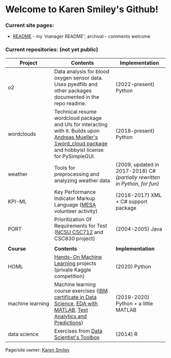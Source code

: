 # Welcome to Karen Smiley's Github!

### Current site pages:
* [README](https://karensmiley.github.io/manager-README/index.html) - my 'manager README'; archival - comments welcome

### Current repositories: (not yet public)

Project | Contents | Implementation
------- | -------- | --------------
o2 | Data analysis for blood oxygen sensor data. Uses pyedflib and other packages documented in the repo readme. | (2022-present) Python
wordclouds | Technical resume wordcloud package and UIs for interacting with it. Builds upon [Andreas Mueller's 1word_cloud package](http://amueller.github.io/word_cloud/) and hobbyist license for PySimpleGUI. | (2018-present) Python
weather | Tools for preprocessing and analyzing weather data | (2009, updated in 2017-2018) C# _(partially rewritten in Python, for fun)_
KPI-ML | Key Performance Indicator Markup Language ([MESA](https://github.com/MESAInternational) volunteer activity) | (2016-2017) XML + C# support package
PORT | Prioritization Of Requirements for Test ([NCSU CSC712](https://projects.ncsu.edu/grad/about-grad/board/CSC712_Course_Action_Form1.pdf) and CSC830 project) | (2004-2005) Java 
 | | 
**Course** | **Contents** | **Implementation**
HOML | [Hands-On Machine Learning](https://www.oreilly.com/library/view/hands-on-machine-learning/9781492032632/) projects (private Kaggle competition) | (2020) Python
machine&nbsp;learning | Machine learning course exercises ([IBM certificate in Data Science](https://www.coursera.org/learn/python-for-applied-data-science-ai), [EDA with MATLAB](https://www.coursera.org/learn/exploratory-data-analysis-matlab), [Text Analytics and Predictions](https://www.linkedin.com/learning/text-analytics-and-predictions-with-python-essential-training)) | (2019-2020) Python + a little MATLAB
data&nbsp;science | Exercises from [Data Scientist's Toolbox](https://www.coursera.org/course/datascitoolbox) | (2014) R

Page/site owner: [Karen Smiley](https://karensmiley.com) 
